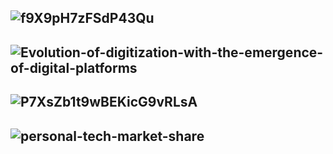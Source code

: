 ![f9X9pH7zFSdP43Qu](https://miro.medium.com/max/3998/0*f9X9pH7zFSdP43Qu.png)
-------------
![Evolution-of-digitization-with-the-emergence-of-digital-platforms](https://www.researchgate.net/profile/Aneesh_Zutshi2/publication/337368318/figure/fig2/AS:890354630934530@1589288494353/Evolution-of-digitization-with-the-emergence-of-digital-platforms.png)
------------
![P7XsZb1t9wBEKicG9vRLsA](https://miro.medium.com/max/850/1*P7XsZb1t9wBEKicG9vRLsA.jpeg)
-------------
![personal-tech-market-share](https://www.visualcapitalist.com/wp-content/uploads/2020/10/personal-tech-market-share.jpg)
---------


